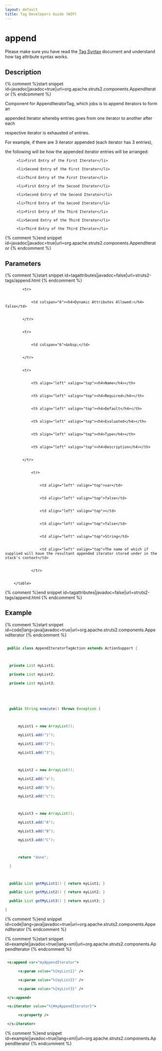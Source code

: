 ```yaml
---
layout: default
title: Tag Developers Guide (WIP)
---
```


# append

Please make sure you have read the [Tag Syntax](tag-syntax.html) document and understand how tag attribute syntax works.

## Description

{% comment %}start snippet id=javadoc|javadoc=true|url=org.apache.struts2.components.AppendIterator {% endcomment %}
<p> <p>Component for AppendIteratorTag, which jobs is to append iterators to form an
 appended iterator whereby entries goes from one iterator to another after each
 respective iterator is exhausted of entries.</p>

 <p>For example, if there are 3 iterator appended (each iterator has 3 entries),
 the following will be how the appended iterator entries will be arranged:</p>

 <ol>
      <li>First Entry of the First Iterator</li>
      <li>Second Entry of the First Iterator</li>
      <li>Third Entry of the First Iterator</li>
      <li>First Entry of the Second Iterator</li>
      <li>Second Entry of the Second Iterator</li>
      <li>Third Entry of the Second Iterator</li>
      <li>First Entry of the Third Iterator</li>
      <li>Second Entry of the Third Iterator</li>
      <li>Third Entry of the Third ITerator</li>
 </ol></p>
{% comment %}end snippet id=javadoc|javadoc=true|url=org.apache.struts2.components.AppendIterator {% endcomment %}

## Parameters

{% comment %}start snippet id=tagattributes|javadoc=false|url=struts2-tags/append.html {% endcomment %}
<p>		<table width="100%">
			<tr>
				<td colspan="6"><h4>Dynamic Attributes Allowed:</h4> false</td>
			</tr>
			<tr>
				<td colspan="6">&nbsp;</td>
			</tr>
			<tr>
				<th align="left" valign="top"><h4>Name</h4></th>
				<th align="left" valign="top"><h4>Required</h4></th>
				<th align="left" valign="top"><h4>Default</h4></th>
				<th align="left" valign="top"><h4>Evaluated</h4></th>
				<th align="left" valign="top"><h4>Type</h4></th>
				<th align="left" valign="top"><h4>Description</h4></th>
			</tr>
				<tr>
					<td align="left" valign="top">var</td>
					<td align="left" valign="top">false</td>
					<td align="left" valign="top"></td>
					<td align="left" valign="top">false</td>
					<td align="left" valign="top">String</td>
					<td align="left" valign="top">The name of which if supplied will have the resultant appended iterator stored under in the stack's context</td>
				</tr>
		</table></p>
{% comment %}end snippet id=tagattributes|javadoc=false|url=struts2-tags/append.html {% endcomment %}

## Example

{% comment %}start snippet id=code|lang=java|javadoc=true|url=org.apache.struts2.components.AppendIterator {% endcomment %}

```java
 public class AppendIteratorTagAction extends ActionSupport {

  private List myList1;
  private List myList2;
  private List myList3;


  public String execute() throws Exception {

      myList1 = new ArrayList();
      myList1.add("1");
      myList1.add("2");
      myList1.add("3");

      myList2 = new ArrayList();
      myList2.add("a");
      myList2.add("b");
      myList2.add("c");

      myList3 = new ArrayList();
      myList3.add("A");
      myList3.add("B");
      myList3.add("C");

      return "done";
  }

  public List getMyList1() { return myList1; }
  public List getMyList2() { return myList2; }
  public List getMyList3() { return myList3; }
}
```

{% comment %}end snippet id=code|lang=java|javadoc=true|url=org.apache.struts2.components.AppendIterator {% endcomment %}

{% comment %}start snippet id=example|javadoc=true|lang=xml|url=org.apache.struts2.components.AppendIterator {% endcomment %}

```xml
 <s:append var="myAppendIterator">
      <s:param value="%{myList1}" />
      <s:param value="%{myList2}" />
      <s:param value="%{myList3}" />
 </s:append>
 <s:iterator value="%{#myAppendIterator}">
      <s:property />
 </s:iterator>
```

{% comment %}end snippet id=example|javadoc=true|lang=xml|url=org.apache.struts2.components.AppendIterator {% endcomment %}
